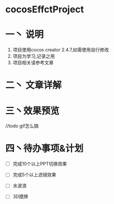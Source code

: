# cocosEffctProject
# 一丶 说明
1. 项目使用cocos creator 2.4.7,如需使用自行修改
2. 项目为学习,记录之用
3. 项目相关请参考文章
# 二丶 文章详解

# 三丶效果预览
//todo gif怎么搞

# 四丶待办事项&计划
* [ ] 完成10个以上PPT切换效果
* [ ] 完成5个以上滤镜效果
* [ ] 水波浪
* [ ] 3D摸牌

